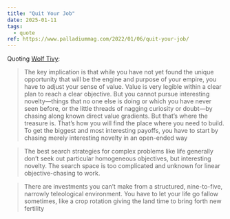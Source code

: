 ```yaml
---
title: "Quit Your Job"
date: 2025-01-11
tags:
  - quote
ref: https://www.palladiummag.com/2022/01/06/quit-your-job/
---
```

Quoting [Wolf Tivy](https://www.palladiummag.com/2022/01/06/quit-your-job/):

> The key implication is that while you have not yet found the unique opportunity that will be the engine and purpose of your empire, you have to adjust your sense of value. Value is very legible within a clear plan to reach a clear objective. But you cannot pursue interesting novelty—things that no one else is doing or which you have never seen before, or the little threads of nagging curiosity or doubt—by chasing along known direct value gradients. But that’s where the treasure is. That’s how you will find the place where you need to build. To get the biggest and most interesting payoffs, you have to start by chasing merely interesting novelty in an open-ended way

> The best search strategies for complex problems like life generally don’t seek out particular homogeneous objectives, but interesting novelty. The search space is too complicated and unknown for linear objective-chasing to work.

> There are investments you can’t make from a structured, nine-to-five, narrowly teleological environment. You have to let your life go fallow sometimes, like a crop rotation giving the land time to bring forth new fertility